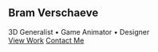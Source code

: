 <!DOCTYPE html>
<html lang="en">
<head>
  <meta charset="UTF-8">
  <meta name="viewport" content="width=device-width, initial-scale=1.0">
  <title>3D Artist & Game Animator Portfolio</title>
  <script src="https://cdn.tailwindcss.com"></script>
  <link href="https://unpkg.com/aos@2.3.1/dist/aos.css" rel="stylesheet">
  <script src="https://unpkg.com/aos@2.3.1/dist/aos.js"></script>
  <script src="https://cdn.jsdelivr.net/npm/feather-icons/dist/feather.min.js"></script>
  <script src="https://unpkg.com/feather-icons"></script>
  <script src="https://cdn.jsdelivr.net/npm/vanta@latest/dist/vanta.globe.min.js"></script>
  <style>
    .hero-section {
      height: 100vh;
      position: relative;
      overflow: hidden;
    }
    .portfolio-item {
      transition: all 0.3s ease;
    }
    .portfolio-item:hover {
      transform: translateY(-10px);
      box-shadow: 0 20px 25px -5px rgba(0, 0, 0, 0.1),
                  0 10px 10px -5px rgba(0, 0, 0, 0.04);
    }
    .skill-bar {
      height: 6px;
      border-radius: 3px;
    }
    .nav-link {
      position: relative;
    }
    .nav-link:after {
      content: '';
      position: absolute;
      width: 0;
      height: 2px;
      bottom: 0;
      left: 0;
      background-color: #3b82f6;
      transition: width 0.3s ease;
    }
    .nav-link:hover:after {
      width: 100%;
    }
  </style>
</head>
<body class="bg-gray-900 text-white">
  <!-- Hero Section -->
  <section id="hero" class="hero-section flex items-center justify-center">
    <div id="vanta-bg" class="absolute inset-0"></div>
    <div class="relative z-10 text-center px-4">
      <h1 class="text-5xl md:text-7xl font-bold mb-4" data-aos="fade-down">Bram Verschaeve</h1>
      <div class="text-xl md:text-2xl mb-8" data-aos="fade-up" data-aos-delay="100">
        <span class="text-blue-400">3D Generalist</span> • 
        <span class="text-purple-400">Game Animator</span> • 
        <span class="text-green-400">Designer</span>
      </div>
      <div class="flex justify-center space-x-4" data-aos="fade-up" data-aos-delay="200">
        <a href="#work" class="px-6 py-3 bg-blue-600 hover:bg-blue-700 rounded-full font-medium transition">View Work</a>
        <a href="#contact" class="px-6 py-3 bg-transparent border-2 border-white hover:bg-white hover:text-gray-900 rounded-full font-medium transition">Contact Me</a>
      </div>
    </div>
  </section>

  <!-- Navigation -->
  <nav class="sticky top-0 bg-gray-900 bg-opacity-90 backdrop-filter backdrop-blur-lg z-50 shadow-lg">
    <div class="w-full px-6 py-4 mx-auto">
      <div class="flex justify-between items-center">
        <div class="text-2xl font-bold">BV</div>
        <div class="hidden md:flex space-x-8">
          <a href="#work" class="nav-link">Work</a>
          <a href="#about" class="nav-link">About</a>
          <a href="#skills" class="nav-link">Skills</a>
          <a href="#contact" class="nav-link">Contact</a>
        </div>
        <button class="md:hidden focus:outline-none">
          <i data-feather="menu"></i>
        </button>
      </div>
    </div>
  </nav>

  <!-- Work Section -->
  <section id="work" class="py-20 bg-gray-800">
    <div class="w-full px-6 mx-auto">
      <h2 class="text-4xl font-bold mb-16 text-center" data-aos="fade-up">Featured Projects</h2>
      <div class="grid grid-cols-1 md:grid-cols-2 lg:grid-cols-3 gap-8">
        <!-- Project 1 -->
        <div class="portfolio-item bg-gray-700 rounded-xl overflow-hidden" data-aos="fade-up">
          <div class="h-64 bg-gradient-to-r from-blue-500 to-purple-600 flex items-center justify-center">
            <i data-feather="box" class="w-20 h-20"></i>
          </div>
          <div class="p-6">
            <h3 class="text-2xl font-bold mb-2">Character Design</h3>
            <p class="text-gray-300 mb-4">High-poly 3D character with detailed textures and rigging for game animation.</p>
            <div class="flex space-x-2">
              <span class="px-3 py-1 bg-gray-600 rounded-full text-sm">Blender</span>
              <span class="px-3 py-1 bg-gray-600 rounded-full text-sm">ZBrush</span>
              <span class="px-3 py-1 bg-gray-600 rounded-full text-sm">Substance</span>
            </div>
          </div>
        </div>
        <!-- Project 2 -->
        <div class="portfolio-item bg-gray-700 rounded-xl overflow-hidden" data-aos="fade-up" data-aos-delay="100">
          <div class="h-64 bg-gradient-to-r from-purple-500 to-pink-600 flex items-center justify-center">
            <i data-feather="film" class="w-20 h-20"></i>
          </div>
          <div class="p-6">
            <h3 class="text-2xl font-bold mb-2">Game Animation</h3>
            <p class="text-gray-300 mb-4">Fluid combat animations for an action RPG game with motion capture integration.</p>
            <div class="flex space-x-2">
              <span class="px-3 py-1 bg-gray-600 rounded-full text-sm">Maya</span>
              <span class="px-3 py-1 bg-gray-600 rounded-full text-sm">MotionBuilder</span>
              <span class="px-3 py-1 bg-gray-600 rounded-full text-sm">Unity</span>
            </div>
          </div>
        </div>
        <!-- Project 3 -->
        <div class="portfolio-item bg-gray-700 rounded-xl overflow-hidden" data-aos="fade-up" data-aos-delay="200">
          <div class="h-64 bg-gradient-to-r from-green-500 to-teal-600 flex items-center justify-center">
            <i data-feather="layout" class="w-20 h-20"></i>
          </div>
          <div class="p-6">
            <h3 class="text-2xl font-bold mb-2">Environment Art</h3>
            <p class="text-gray-300 mb-4">Modular sci-fi environment with dynamic lighting and particle effects.</p>
            <div class="flex space-x-2">
              <span class="px-3 py-1 bg-gray-600 rounded-full text-sm">Unreal Engine</span>
              <span class="px-3 py-1 bg-gray-600 rounded-full text-sm">Substance</span>
              <span class="px-3 py-1 bg-gray-600 rounded-full text-sm">Quixel</span>
            </div>
          </div>
        </div>
      </div>
      <div class="text-center mt-12" data-aos="fade-up">
        <a href="#" class="inline-flex items-center px-6 py-3 border-2 border-white rounded-full font-medium hover:bg-white hover:text-gray-900 transition">
          View All Projects
          <i data-feather="arrow-right" class="ml-2"></i>
        </a>
      </div>
    </div>
  </section>

  <!-- About Section -->
  <section id="about" class="py-20 bg-gray-900">
    <div class="w-full px-6 mx-auto">
      <div class="flex flex-col lg:flex-row items-center">
        <div class="lg:w-1/2 mb-12 lg:mb-0" data-aos="fade-right">
          <div class="relative">
            <div class="w-64 h-64 bg-blue-500 rounded-full mx-auto lg:mx-0"></div>
            <div class="absolute -bottom-4 -right-4 bg-purple-500 w-32 h-32 rounded-full"></div>
          </div>
        </div>
        <div class="lg:w-1/2 lg:pl-12" data-aos="fade-left">
          <h2 class="text-4xl font-bold mb-6">About Me</h2>
          <p class="text-gray-300 mb-6">
            I'm a passionate 3D artist and game animator with over 5 years of experience creating immersive digital experiences. 
            My journey began with traditional art and evolved into mastering 3D modeling, animation, and game design.
          </p>
          <p class="text-gray-300 mb-8">
            I specialize in bringing characters and worlds to life through meticulous attention to detail and 
            a deep understanding of movement and storytelling in interactive media.
          </p>
          <div class="flex space-x-4">
            <a href="#" class="w-10 h-10 bg-gray-700 hover:bg-blue-600 rounded-full flex items-center justify-center transition"><i data-feather="linkedin"></i></a>
            <a href="#" class="w-10 h-10 bg-gray-700 hover:bg-purple-600 rounded-full flex items-center justify-center transition"><i data-feather="instagram"></i></a>
            <a href="#" class="w-10 h-10 bg-gray-700 hover:bg-gray-600 rounded-full flex items-center justify-center transition"><i data-feather="github"></i></a>
            <a href="#" class="w-10 h-10 bg-gray-700 hover:bg-blue-400 rounded-full flex items-center justify-center transition"><i data-feather="twitter"></i></a>
          </div>
        </div>
      </div>
    </div>
  </section>

  <!-- Skills Section -->
  <section id="skills" class="py-20 bg-gray-800">
    <div class="w-full px-6 mx-auto">
      <h2 class="text-4xl font-bold mb-16 text-center" data-aos="fade-up">My Skills</h2>
      <!-- skill bars (same as before)... -->
    </div>
  </section>

  <!-- Contact Section -->
  <section id="contact" class="py-20 bg-gray-900">
    <div class="w-full px-6 mx-auto">
      <h2 class="text-4xl font-bold mb-16 text-center" data-aos="fade-up">Get In Touch</h2>
      <!-- contact info & form (same as before)... -->
    </div>
  </section>

  <!-- Footer -->
  <footer class="bg-gray-800 py-8 text-center">
    <p class="text-gray-400">&copy; 2025 Bram Verschaeve. All rights reserved.</p>
  </footer>

  <script>
    AOS.init();
    feather.replace();
    VANTA.GLOBE({
      el: "#vanta-bg",
      mouseControls: true,
      touchControls: true,
      minHeight: 200.00,
      minWidth: 200.00,
      scale: 1.00,
      scaleMobile: 1.00,
      color: 0x3b82f6,
      backgroundColor: 0x111827
    })
  </script>
</body>
</html>

